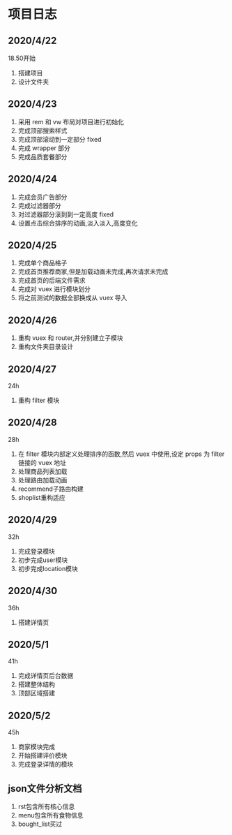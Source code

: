 # 项目日志

## 2020/4/22

18.50开始

1. 搭建项目
2. 设计文件夹

## 2020/4/23

1. 采用 rem 和 vw 布局对项目进行初始化
2. 完成顶部搜索样式
3. 完成顶部滚动到一定部分 fixed
4. 完成 wrapper 部分
5. 完成品质套餐部分

## 2020/4/24

1. 完成会员广告部分
2. 完成过滤器部分
3. 对过滤器部分滚到到一定高度 fixed
4. 设置点击综合排序的动画,淡入淡入,高度变化

## 2020/4/25

1. 完成单个商品格子
2. 完成首页推荐商家,但是加载动画未完成,再次请求未完成
3. 完成首页的后端文件需求
4. 完成对 vuex 进行模块划分
5. 将之前测试的数据全部换成从 vuex 导入

## 2020/4/26

1. 重构 vuex 和 router,并分别建立子模块
1. 重构文件夹目录设计

## 2020/4/27

24h

1. 重构 filter 模块

## 2020/4/28

28h

1. 在 filter 模块内部定义处理排序的函数,然后 vuex 中使用,设定 props 为 filter 链接的 vuex 地址
2. 处理商品列表加载
3. 处理路由加载动画
4. recommend子路由构建
5. shoplist重构适应

## 2020/4/29

32h

1. 完成登录模块
2. 初步完成user模块
3. 初步完成location模块

## 2020/4/30

36h

1. 搭建详情页

## 2020/5/1

41h

1. 完成详情页后台数据
2. 搭建整体结构
3. 顶部区域搭建

## 2020/5/2

45h

1. 商家模块完成
2. 开始搭建评价模块
3. 完成登录详情的模块

## json文件分析文档

1. rst包含所有核心信息
2. menu包含所有食物信息
3. bought_list买过